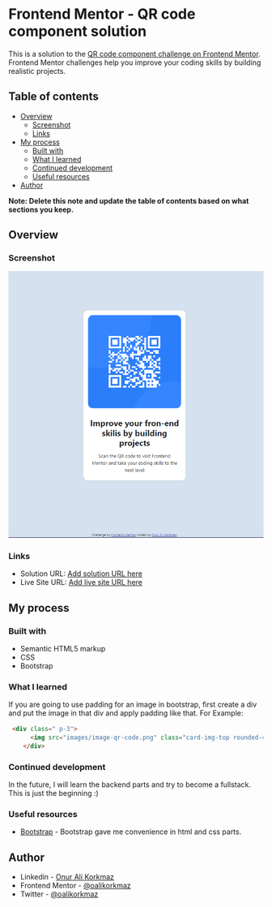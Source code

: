 # Frontend Mentor - QR code component solution

This is a solution to the [QR code component challenge on Frontend Mentor](https://www.frontendmentor.io/challenges/qr-code-component-iux_sIO_H). Frontend Mentor challenges help you improve your coding skills by building realistic projects. 

## Table of contents

- [Overview](#overview)
  - [Screenshot](#screenshot)
  - [Links](#links)
- [My process](#my-process)
  - [Built with](#built-with)
  - [What I learned](#what-i-learned)
  - [Continued development](#continued-development)
  - [Useful resources](#useful-resources)
- [Author](#author)

**Note: Delete this note and update the table of contents based on what sections you keep.**

## Overview

### Screenshot

![](images/myQRcodes.png)

### Links

- Solution URL: [Add solution URL here](https://your-solution-url.com)
- Live Site URL: [Add live site URL here](https://your-live-site-url.com)

## My process

### Built with

- Semantic HTML5 markup
- CSS
- Bootstrap

### What I learned

If you are going to use padding for an image in bootstrap, first create a div and put the image in that div and apply padding like that.
For Example:

```html
 <div class=" p-3">
      <img src="images/image-qr-code.png" class="card-img-top rounded-4 " alt="qr-code">
    </div>
```

### Continued development

In the future, I will learn the backend parts and try to become a fullstack. This is just the beginning :)

### Useful resources

- [Bootstrap](https://getbootstrap.com/docs/5.3/getting-started/introduction/) - Bootstrap gave me convenience in html and css parts.

## Author

- Linkedin - [Onur Ali Korkmaz](https://www.linkedin.com/in/oalikorkmaz/)
- Frontend Mentor - [@oalikorkmaz](https://www.frontendmentor.io/profile/oalikorkmaz)
- Twitter - [@oalikorkmaz](https://www.twitter.com/oalikorkmaz)


